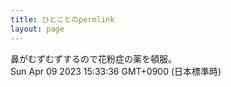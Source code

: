 ```yaml
---
title: ひとことのpermlink
layout: page
---
```

<div class="box" dt="1681022016638">
  鼻がむずむずするので花粉症の薬を頓服。
  <div class="content is-small">Sun Apr 09 2023 15:33:36 GMT+0900 (日本標準時)</div>
</div>